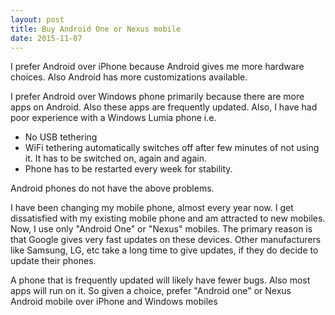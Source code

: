 ```yaml
---
layout: post
title: Buy Android One or Nexus mobile
date: 2015-11-07
---
```

I prefer Android over iPhone because Android gives me more hardware choices. Also Android has more customizations available.

I prefer Android over Windows phone primarily because there are more apps on Android. Also these apps are frequently updated. Also, I have had poor experience with a Windows Lumia phone i.e.

* No USB tethering
* WiFi tethering automatically switches off after few minutes of not using it. It has to be switched on, again and again.
* Phone has to be restarted every week for stability.

Android phones do not have the above problems.

I have been changing my mobile phone, almost every year now. I get dissatisfied with my existing mobile phone and am attracted to new mobiles. Now, I use only "Android One" or "Nexus" mobiles. The primary reason is that Google gives very fast updates on these devices. Other manufacturers like Samsung, LG, etc take a long time to give updates, if they do decide to update their phones.

A phone that is frequently updated will likely have fewer bugs. Also most apps will run on it. So given a choice, prefer "Android one" or Nexus Android mobile over iPhone and Windows mobiles
